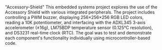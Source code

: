 "Accessory-Shield" 
This embedded systems project explores the use of the Accessory Shield with various integrated peripherals. The project includes controlling a PWM buzzer, displaying 256×256×256 RGB LED colors, reading a 10K potentiometer, and interfacing with the ADXL345 3-axis accelerometer (±16g), LM75BDP temperature sensor (0.125°C resolution), and DS3231 real-time clock (RTC). The goal was to test and demonstrate each component's functionality individually using microcontroller-based code.
